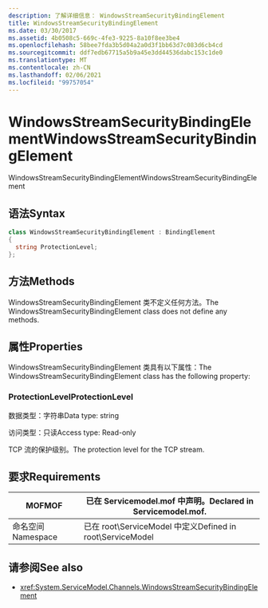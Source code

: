 ```yaml
---
description: 了解详细信息： WindowsStreamSecurityBindingElement
title: WindowsStreamSecurityBindingElement
ms.date: 03/30/2017
ms.assetid: 4b0508c5-669c-4fe3-9225-8a10f8ee3be4
ms.openlocfilehash: 58bee7fda3b5d04a2a0d3f1bb63d7c083d6cb4cd
ms.sourcegitcommit: ddf7edb67715a5b9a45e3dd44536dabc153c1de0
ms.translationtype: MT
ms.contentlocale: zh-CN
ms.lasthandoff: 02/06/2021
ms.locfileid: "99757054"
---
```

# <a name="windowsstreamsecuritybindingelement"></a><span data-ttu-id="540b9-103">WindowsStreamSecurityBindingElement</span><span class="sxs-lookup"><span data-stu-id="540b9-103">WindowsStreamSecurityBindingElement</span></span>

<span data-ttu-id="540b9-104">WindowsStreamSecurityBindingElement</span><span class="sxs-lookup"><span data-stu-id="540b9-104">WindowsStreamSecurityBindingElement</span></span>  
  
## <a name="syntax"></a><span data-ttu-id="540b9-105">语法</span><span class="sxs-lookup"><span data-stu-id="540b9-105">Syntax</span></span>  
  
```csharp
class WindowsStreamSecurityBindingElement : BindingElement  
{  
  string ProtectionLevel;  
};  
```  
  
## <a name="methods"></a><span data-ttu-id="540b9-106">方法</span><span class="sxs-lookup"><span data-stu-id="540b9-106">Methods</span></span>  

 <span data-ttu-id="540b9-107">WindowsStreamSecurityBindingElement 类不定义任何方法。</span><span class="sxs-lookup"><span data-stu-id="540b9-107">The WindowsStreamSecurityBindingElement class does not define any methods.</span></span>  
  
## <a name="properties"></a><span data-ttu-id="540b9-108">属性</span><span class="sxs-lookup"><span data-stu-id="540b9-108">Properties</span></span>  

 <span data-ttu-id="540b9-109">WindowsStreamSecurityBindingElement 类具有以下属性：</span><span class="sxs-lookup"><span data-stu-id="540b9-109">The WindowsStreamSecurityBindingElement class has the following property:</span></span>  
  
### <a name="protectionlevel"></a><span data-ttu-id="540b9-110">ProtectionLevel</span><span class="sxs-lookup"><span data-stu-id="540b9-110">ProtectionLevel</span></span>  

 <span data-ttu-id="540b9-111">数据类型：字符串</span><span class="sxs-lookup"><span data-stu-id="540b9-111">Data type: string</span></span>  
  
 <span data-ttu-id="540b9-112">访问类型：只读</span><span class="sxs-lookup"><span data-stu-id="540b9-112">Access type: Read-only</span></span>  
  
 <span data-ttu-id="540b9-113">TCP 流的保护级别。</span><span class="sxs-lookup"><span data-stu-id="540b9-113">The protection level for the TCP stream.</span></span>  
  
## <a name="requirements"></a><span data-ttu-id="540b9-114">要求</span><span class="sxs-lookup"><span data-stu-id="540b9-114">Requirements</span></span>  
  
|<span data-ttu-id="540b9-115">MOF</span><span class="sxs-lookup"><span data-stu-id="540b9-115">MOF</span></span>|<span data-ttu-id="540b9-116">已在 Servicemodel.mof 中声明。</span><span class="sxs-lookup"><span data-stu-id="540b9-116">Declared in Servicemodel.mof.</span></span>|  
|---------|-----------------------------------|  
|<span data-ttu-id="540b9-117">命名空间</span><span class="sxs-lookup"><span data-stu-id="540b9-117">Namespace</span></span>|<span data-ttu-id="540b9-118">已在 root\ServiceModel 中定义</span><span class="sxs-lookup"><span data-stu-id="540b9-118">Defined in root\ServiceModel</span></span>|  
  
## <a name="see-also"></a><span data-ttu-id="540b9-119">请参阅</span><span class="sxs-lookup"><span data-stu-id="540b9-119">See also</span></span>

- <xref:System.ServiceModel.Channels.WindowsStreamSecurityBindingElement>
